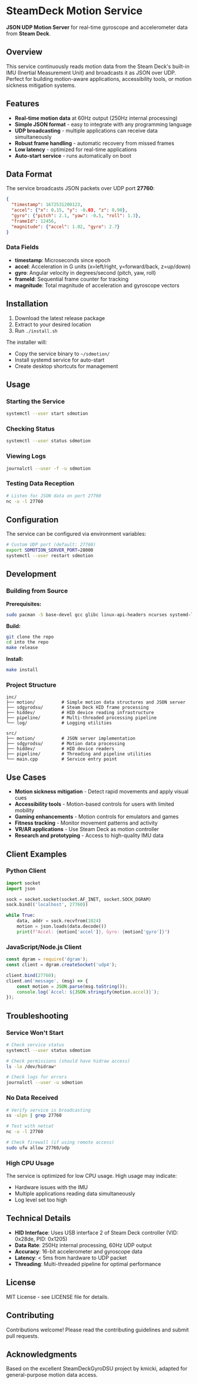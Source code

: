 # SteamDeck Motion Service
**JSON UDP Motion Server** for real-time gyroscope and accelerometer data from **Steam Deck**.

## Overview

This service continuously reads motion data from the Steam Deck's built-in IMU (Inertial Measurement Unit) and broadcasts it as JSON over UDP. Perfect for building motion-aware applications, accessibility tools, or motion sickness mitigation systems.

## Features

- **Real-time motion data** at 60Hz output (250Hz internal processing)
- **Simple JSON format** - easy to integrate with any programming language
- **UDP broadcasting** - multiple applications can receive data simultaneously
- **Robust frame handling** - automatic recovery from missed frames
- **Low latency** - optimized for real-time applications
- **Auto-start service** - runs automatically on boot

## Data Format

The service broadcasts JSON packets over UDP port **27760**:

```json
{
  "timestamp": 1672531200123,
  "accel": {"x": 0.15, "y": -0.03, "z": 0.98},
  "gyro": {"pitch": 2.1, "yaw": -0.5, "roll": 1.3},
  "frameId": 12456,
  "magnitude": {"accel": 1.02, "gyro": 2.7}
}
```

### Data Fields

- **timestamp**: Microseconds since epoch
- **accel**: Acceleration in G units (x=left/right, y=forward/back, z=up/down)
- **gyro**: Angular velocity in degrees/second (pitch, yaw, roll)
- **frameId**: Sequential frame counter for tracking
- **magnitude**: Total magnitude of acceleration and gyroscope vectors

## Installation

1. Download the latest release package
2. Extract to your desired location
3. Run `./install.sh`

The installer will:
- Copy the service binary to `~/sdmotion/`
- Install systemd service for auto-start
- Create desktop shortcuts for management

## Usage

### Starting the Service
```bash
systemctl --user start sdmotion
```

### Checking Status
```bash
systemctl --user status sdmotion
```

### Viewing Logs
```bash
journalctl --user -f -u sdmotion
```

### Testing Data Reception
```bash
# Listen for JSON data on port 27760
nc -u -l 27760
```

## Configuration

The service can be configured via environment variables:

```bash
# Custom UDP port (default: 27760)
export SDMOTION_SERVER_PORT=28000
systemctl --user restart sdmotion
```

## Development

### Building from Source

**Prerequisites:**
```bash
sudo pacman -S base-devel gcc glibc linux-api-headers ncurses systemd-libs hidapi
```

**Build:**
```bash
git clone the repo
cd into the repo
make release
```

**Install:**
```bash
make install
```

### Project Structure
```
inc/
├── motion/          # Simple motion data structures and JSON server
├── sdgyrodsu/       # Steam Deck HID frame processing
├── hiddev/          # HID device reading infrastructure
├── pipeline/        # Multi-threaded processing pipeline
└── log/             # Logging utilities

src/
├── motion/          # JSON server implementation
├── sdgyrodsu/       # Motion data processing
├── hiddev/          # HID device readers
├── pipeline/        # Threading and pipeline utilities
└── main.cpp         # Service entry point
```

## Use Cases

- **Motion sickness mitigation** - Detect rapid movements and apply visual cues
- **Accessibility tools** - Motion-based controls for users with limited mobility
- **Gaming enhancements** - Motion controls for emulators and games
- **Fitness tracking** - Monitor movement patterns and activity
- **VR/AR applications** - Use Steam Deck as motion controller
- **Research and prototyping** - Access to high-quality IMU data

## Client Examples

### Python Client
```python
import socket
import json

sock = socket.socket(socket.AF_INET, socket.SOCK_DGRAM)
sock.bind(('localhost', 27760))

while True:
    data, addr = sock.recvfrom(1024)
    motion = json.loads(data.decode())
    print(f"Accel: {motion['accel']}, Gyro: {motion['gyro']}")
```

### JavaScript/Node.js Client
```javascript
const dgram = require('dgram');
const client = dgram.createSocket('udp4');

client.bind(27760);
client.on('message', (msg) => {
    const motion = JSON.parse(msg.toString());
    console.log(`Accel: ${JSON.stringify(motion.accel)}`);
});
```

## Troubleshooting

### Service Won't Start
```bash
# Check service status
systemctl --user status sdmotion

# Check permissions (should have hidraw access)
ls -la /dev/hidraw*

# Check logs for errors
journalctl --user -u sdmotion
```

### No Data Received
```bash
# Verify service is broadcasting
ss -ulpn | grep 27760

# Test with netcat
nc -u -l 27760

# Check firewall (if using remote access)
sudo ufw allow 27760/udp
```

### High CPU Usage
The service is optimized for low CPU usage. High usage may indicate:
- Hardware issues with the IMU
- Multiple applications reading data simultaneously
- Log level set too high

## Technical Details

- **HID Interface**: Uses USB interface 2 of Steam Deck controller (VID: 0x28de, PID: 0x1205)
- **Data Rate**: 250Hz internal processing, 60Hz UDP output
- **Accuracy**: 16-bit accelerometer and gyroscope data
- **Latency**: < 5ms from hardware to UDP packet
- **Threading**: Multi-threaded pipeline for optimal performance

## License

MIT License - see LICENSE file for details.

## Contributing

Contributions welcome! Please read the contributing guidelines and submit pull requests.

## Acknowledgments

Based on the excellent SteamDeckGyroDSU project by kmicki, adapted for general-purpose motion data access.
